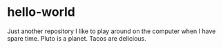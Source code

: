 # hello-world
Just another repository
I like to play around on the computer when I have spare time.
Pluto is a planet.
Tacos are delicious.
